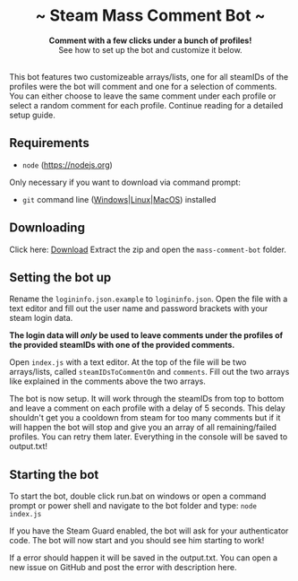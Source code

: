<div align="center">
	<h1 align="center">~ Steam Mass Comment Bot ~</h1>
	<strong>Comment with a few clicks under a bunch of profiles!</strong><br />See how to set up the bot and customize it below.<br /><br />
</div>

This bot features two customizeable arrays/lists, one for all steamIDs of the profiles were the bot will comment and one for a selection of comments.
You can either choose to leave the same comment under each profile or select a random comment for each profile.
Continue reading for a detailed setup guide.

## Requirements

- `node` (https://nodejs.org)

Only necessary if you want to download via command prompt:
- `git` command line ([Windows](https://git-scm.com/download/win)|[Linux](https://git-scm.com/book/en/v2/Getting-Started-Installing-Git)|[MacOS](https://git-scm.com/download/mac)) installed

## Downloading

Click here: [Download](https://github.com/HerrEurobeat/steam-bots/archive/master.zip)
Extract the zip and open the `mass-comment-bot` folder.

## Setting the bot up

Rename the `logininfo.json.example` to `logininfo.json`.
Open the file with a text editor and fill out the user name and password brackets with your steam login data.

**The login data will _only_ be used to leave comments under the profiles of the provided steamIDs with one of the provided comments.**

Open `index.js` with a text editor. At the top of the file will be two arrays/lists, called `steamIDsToCommentOn` and `comments`.
Fill out the two arrays like explained in the comments above the two arrays.

The bot is now setup. It will work through the steamIDs from top to bottom and leave a comment on each profile with a delay of 5 seconds.
This delay shouldn't get you a cooldown from steam for too many comments but if it will happen the bot will stop and give you an array of all remaining/failed profiles. You can retry them later.
Everything in the console will be saved to output.txt!

## Starting the bot

To start the bot, double click run.bat on windows or open a command prompt or power shell and navigate to the bot folder and type:
`node index.js`

If you have the Steam Guard enabled, the bot will ask for your authenticator code.
The bot will now start and you should see him starting to work!

If a error should happen it will be saved in the output.txt. You can open a new issue on GitHub and post the error with description here.
